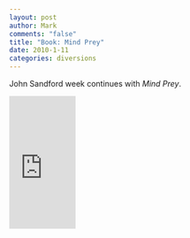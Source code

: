 ```yaml
--- 
layout: post
author: Mark
comments: "false"
title: "Book: Mind Prey"
date: 2010-1-11
categories: diversions
---
```

John Sandford week continues with <em>Mind Prey</em>.

<iframe src="http://rcm.amazon.com/e/cm?lt1=_blank&bc1=000000&IS2=1&bg1=FFFFFF&fc1=000000&lc1=0000FF&t=zanshinnet&o=1&p=8&l=as1&m=amazon&f=ifr&md=10FE9736YVPPT7A0FBG2&asins=0425152898" style="width:120px;height:240px;" scrolling="no" marginwidth="0" marginheight="0" frameborder="0"></iframe>
